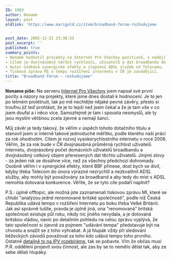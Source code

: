 ```yaml
---
ID: 1903
author: Noname
layout: post
oldlink: 'https://www.marigold.cz/item/broadband-forum-rozhodujeme

  '
post_date: 2005-12-21 23:36:53
post_excerpt: ''
published: true
summary_points:
- Noname hodnotil projekty na Internet Pro Všechny pozitivně, s nadějí na úspěch.
- Cílem je dvojnásobný nárůst rychlosti, uživatelů a dat broadbandu do roku 2006.
- Autor očekává synergické efekty a zlepšení ADSL služeb od Telecomu.
- Tisková zpráva MI o tempu rozšíření internetu v ČR je zavádějící.
title: "Broadband Fórum – rozhodujeme"
---
```


<p><strong>Noname píše:</strong> Na serveru <a href="http://www.internetprovsechny.cz/">Internet Pro Všechny</a> jsem napsal své první pocity a názory na projekty, které jsme dnes dostali k hodnocení. Je to jen po letmém prolétnutí, tak po mě nechtějte nějaké pevné závěry, přesto si troufnu již teď prohlásit, že je to lepší než jsem čekal a že je tam vše v co jsem doufal a i něco více. Samozřejmě je tam i spousta nesmyslů, ale ty jsou myslím většinou zcela zjevné a nemají šanci.</p>

<p>Můj závěr je tedy takový, že věřím v úspěch tohoto dotačního titulu a stanovil jsem si interně takové jednoduché měřítko, podle kterého naši práci za rok ohodnotím. Cílem je rozvoj vysokorychlostního internetu v roce 2006. Věřím, že za rok bude v ČR dvojnásobná průměrná rychlost uživatelů internetu, dvojnásobný počet domácních uživatelů broadbandu a dvojnásobný celkový objem přenesených dat těchto uživatelů. Jinými slovy - za jeden rok se dosáhne více, než za všechny předchozí dohromady. Osobně věřím i v synergické efekty, které BBF přinese, dost bych se divil, kdyby třeba Telecom do února výrazné nezrychlil a nezkvalitnil ADSL služby, aby mohly být považovány za broadband a aby tedy do míst s ADSL nemohla dotovaná konkurence. Věříte, že se tyto cíle podaří naplnit?</p>

<p>P.S.: úplně offtopic, ale možná jste zaznamenali tiskovou zprávu MI, které se chlubí "analýzou jedné renomované britské společnosti", podle níž Česká Republika udává tempo v rozšíření Internetu po boku třeba Velké Británii. Jak asi správně tušíte, pravda je úplně jiná, ona "renomovaná" britská společnost existuje půl roku, nikdy nic jiného nevydala, a je dotovaná britskou vládou, navíc po detailním pohledu na celou zprávu vyplývá, že tato společnost si zjevně za pojmem "udávání tempa" představuje být na chvostu a snažit se z toho vyhrabat. A já hlupák vždy při sledování běžeckých závodů považoval za toho kdo udává tempo toho prvního. Ostatně <a href="http://www.internetprovsechny.cz/clanek.php?cid=148">detailně to na IPV rozebíráme</a>, tak se pobavte. Vím že občas musí P.R. oddělení projevit svou činnost, ale zas by se to nemělo dělat tak, aby ze sebe dělali hlupáky.</p>
